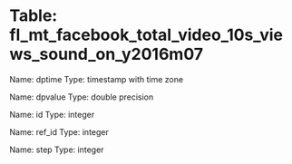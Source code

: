 Table: fl_mt_facebook_total_video_10s_views_sound_on_y2016m07
=============================================================

Name: dptime
Type: timestamp with time zone

Name: dpvalue
Type: double precision

Name: id
Type: integer

Name: ref_id
Type: integer

Name: step
Type: integer


